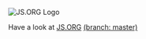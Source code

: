 ![JS.ORG Logo](http://logo.js.org/png/github_header.png)

Have a look at [JS.ORG](http://dns.js.org) [(branch: master)](https://github.com/js-org/dns/tree/master)
